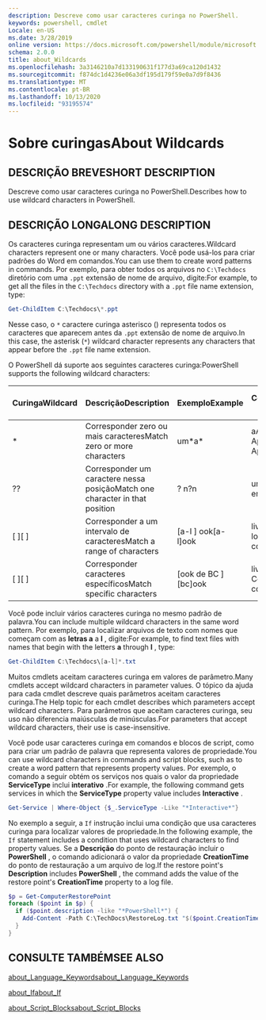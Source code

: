 ```yaml
---
description: Descreve como usar caracteres curinga no PowerShell.
keywords: powershell, cmdlet
Locale: en-US
ms.date: 3/28/2019
online version: https://docs.microsoft.com/powershell/module/microsoft.powershell.core/about/about_wildcards?view=powershell-7&WT.mc_id=ps-gethelp
schema: 2.0.0
title: about_Wildcards
ms.openlocfilehash: 3a3146210a7d133190631f177d3a69ca120d1432
ms.sourcegitcommit: f874dc1d4236e06a3df195d179f59e0a7d9f8436
ms.translationtype: MT
ms.contentlocale: pt-BR
ms.lasthandoff: 10/13/2020
ms.locfileid: "93195574"
---
```

# <a name="about-wildcards"></a><span data-ttu-id="06bdb-104">Sobre curingas</span><span class="sxs-lookup"><span data-stu-id="06bdb-104">About Wildcards</span></span>

## <a name="short-description"></a><span data-ttu-id="06bdb-105">DESCRIÇÃO BREVE</span><span class="sxs-lookup"><span data-stu-id="06bdb-105">SHORT DESCRIPTION</span></span>

<span data-ttu-id="06bdb-106">Descreve como usar caracteres curinga no PowerShell.</span><span class="sxs-lookup"><span data-stu-id="06bdb-106">Describes how to use wildcard characters in PowerShell.</span></span>

## <a name="long-description"></a><span data-ttu-id="06bdb-107">DESCRIÇÃO LONGA</span><span class="sxs-lookup"><span data-stu-id="06bdb-107">LONG DESCRIPTION</span></span>

<span data-ttu-id="06bdb-108">Os caracteres curinga representam um ou vários caracteres.</span><span class="sxs-lookup"><span data-stu-id="06bdb-108">Wildcard characters represent one or many characters.</span></span> <span data-ttu-id="06bdb-109">Você pode usá-los para criar padrões do Word em comandos.</span><span class="sxs-lookup"><span data-stu-id="06bdb-109">You can use them to create word patterns in commands.</span></span> <span data-ttu-id="06bdb-110">Por exemplo, para obter todos os arquivos no `C:\Techdocs` diretório com uma `.ppt` extensão de nome de arquivo, digite:</span><span class="sxs-lookup"><span data-stu-id="06bdb-110">For example, to get all the files in the `C:\Techdocs` directory with a `.ppt` file name extension, type:</span></span>

```powershell
Get-ChildItem C:\Techdocs\*.ppt
```

<span data-ttu-id="06bdb-111">Nesse caso, o `*` caractere curinga asterisco () representa todos os caracteres que aparecem antes da `.ppt` extensão de nome de arquivo.</span><span class="sxs-lookup"><span data-stu-id="06bdb-111">In this case, the asterisk (`*`) wildcard character represents any characters that appear before the `.ppt` file name extension.</span></span>

<span data-ttu-id="06bdb-112">O PowerShell dá suporte aos seguintes caracteres curinga:</span><span class="sxs-lookup"><span data-stu-id="06bdb-112">PowerShell supports the following wildcard characters:</span></span>

|<span data-ttu-id="06bdb-113">Curinga</span><span class="sxs-lookup"><span data-stu-id="06bdb-113">Wildcard</span></span>|<span data-ttu-id="06bdb-114">Descrição</span><span class="sxs-lookup"><span data-stu-id="06bdb-114">Description</span></span>               |<span data-ttu-id="06bdb-115">Exemplo</span><span class="sxs-lookup"><span data-stu-id="06bdb-115">Example</span></span> |<span data-ttu-id="06bdb-116">Corresponder a</span><span class="sxs-lookup"><span data-stu-id="06bdb-116">Match</span></span>        |<span data-ttu-id="06bdb-117">Sem correspondência</span><span class="sxs-lookup"><span data-stu-id="06bdb-117">No Match</span></span>|
|--------|--------------------------|--------|-------------|--------|
|\*      |<span data-ttu-id="06bdb-118">Corresponder zero ou mais caracteres</span><span class="sxs-lookup"><span data-stu-id="06bdb-118">Match zero or more characters</span></span> | <span data-ttu-id="06bdb-119">um\*</span><span class="sxs-lookup"><span data-stu-id="06bdb-119">a\*</span></span>  | <span data-ttu-id="06bdb-120">aA, AG, Apple</span><span class="sxs-lookup"><span data-stu-id="06bdb-120">aA, ag, Apple</span></span> | <span data-ttu-id="06bdb-121">banana</span><span class="sxs-lookup"><span data-stu-id="06bdb-121">banana</span></span> |
|<span data-ttu-id="06bdb-122">?</span><span class="sxs-lookup"><span data-stu-id="06bdb-122">?</span></span>       |<span data-ttu-id="06bdb-123">Corresponder um caractere nessa posição</span><span class="sxs-lookup"><span data-stu-id="06bdb-123">Match one character in that position</span></span> | <span data-ttu-id="06bdb-124">? n</span><span class="sxs-lookup"><span data-stu-id="06bdb-124">?n</span></span> | <span data-ttu-id="06bdb-125">um, em, em</span><span class="sxs-lookup"><span data-stu-id="06bdb-125">an, in, on</span></span> | <span data-ttu-id="06bdb-126">executa</span><span class="sxs-lookup"><span data-stu-id="06bdb-126">ran</span></span> |
|<span data-ttu-id="06bdb-127">\[ \]</span><span class="sxs-lookup"><span data-stu-id="06bdb-127">\[ \]</span></span>   |<span data-ttu-id="06bdb-128">Corresponder a um intervalo de caracteres</span><span class="sxs-lookup"><span data-stu-id="06bdb-128">Match a range of characters</span></span> | <span data-ttu-id="06bdb-129">\[a-l \] ook</span><span class="sxs-lookup"><span data-stu-id="06bdb-129">\[a-l\]ook</span></span> | <span data-ttu-id="06bdb-130">livro, Cook, look</span><span class="sxs-lookup"><span data-stu-id="06bdb-130">book, cook, look</span></span> | <span data-ttu-id="06bdb-131">eram</span><span class="sxs-lookup"><span data-stu-id="06bdb-131">took</span></span> |
|<span data-ttu-id="06bdb-132">\[ \]</span><span class="sxs-lookup"><span data-stu-id="06bdb-132">\[ \]</span></span>   |<span data-ttu-id="06bdb-133">Corresponder caracteres específicos</span><span class="sxs-lookup"><span data-stu-id="06bdb-133">Match specific characters</span></span> | <span data-ttu-id="06bdb-134">\[ook de BC \]</span><span class="sxs-lookup"><span data-stu-id="06bdb-134">\[bc\]ook</span></span> | <span data-ttu-id="06bdb-135">livro, Cook</span><span class="sxs-lookup"><span data-stu-id="06bdb-135">book, cook</span></span> | <span data-ttu-id="06bdb-136">fixação</span><span class="sxs-lookup"><span data-stu-id="06bdb-136">hook</span></span> |

<span data-ttu-id="06bdb-137">Você pode incluir vários caracteres curinga no mesmo padrão de palavra.</span><span class="sxs-lookup"><span data-stu-id="06bdb-137">You can include multiple wildcard characters in the same word pattern.</span></span> <span data-ttu-id="06bdb-138">Por exemplo, para localizar arquivos de texto com nomes que começam com as **letras a** a **l** , digite:</span><span class="sxs-lookup"><span data-stu-id="06bdb-138">For example, to find text files with names that begin with the letters **a** through **l** , type:</span></span>

```powershell
Get-ChildItem C:\Techdocs\[a-l]*.txt
```

<span data-ttu-id="06bdb-139">Muitos cmdlets aceitam caracteres curinga em valores de parâmetro.</span><span class="sxs-lookup"><span data-stu-id="06bdb-139">Many cmdlets accept wildcard characters in parameter values.</span></span> <span data-ttu-id="06bdb-140">O tópico da ajuda para cada cmdlet descreve quais parâmetros aceitam caracteres curinga.</span><span class="sxs-lookup"><span data-stu-id="06bdb-140">The Help topic for each cmdlet describes which parameters accept wildcard characters.</span></span> <span data-ttu-id="06bdb-141">Para parâmetros que aceitam caracteres curinga, seu uso não diferencia maiúsculas de minúsculas.</span><span class="sxs-lookup"><span data-stu-id="06bdb-141">For parameters that accept wildcard characters, their use is case-insensitive.</span></span>

<span data-ttu-id="06bdb-142">Você pode usar caracteres curinga em comandos e blocos de script, como para criar um padrão de palavra que representa valores de propriedade.</span><span class="sxs-lookup"><span data-stu-id="06bdb-142">You can use wildcard characters in commands and script blocks, such as to create a word pattern that represents property values.</span></span> <span data-ttu-id="06bdb-143">Por exemplo, o comando a seguir obtém os serviços nos quais o valor da propriedade **ServiceType** inclui **interativo** .</span><span class="sxs-lookup"><span data-stu-id="06bdb-143">For example, the following command gets services in which the **ServiceType** property value includes **Interactive** .</span></span>

```powershell
Get-Service | Where-Object {$_.ServiceType -Like "*Interactive*"}
```

<span data-ttu-id="06bdb-144">No exemplo a seguir, a `If` instrução inclui uma condição que usa caracteres curinga para localizar valores de propriedade.</span><span class="sxs-lookup"><span data-stu-id="06bdb-144">In the following example, the `If` statement includes a condition that uses wildcard characters to find property values.</span></span> <span data-ttu-id="06bdb-145">Se a **Descrição** do ponto de restauração incluir o **PowerShell** , o comando adicionará o valor da propriedade **CreationTime** do ponto de restauração a um arquivo de log.</span><span class="sxs-lookup"><span data-stu-id="06bdb-145">If the restore point's **Description** includes **PowerShell** , the command adds the value of the restore point's **CreationTime** property to a log file.</span></span>

```powershell
$p = Get-ComputerRestorePoint
foreach ($point in $p) {
  if ($point.description -like "*PowerShell*") {
    Add-Content -Path C:\TechDocs\RestoreLog.txt "$($point.CreationTime)"
  }
}
```

## <a name="see-also"></a><span data-ttu-id="06bdb-146">CONSULTE TAMBÉM</span><span class="sxs-lookup"><span data-stu-id="06bdb-146">SEE ALSO</span></span>

[<span data-ttu-id="06bdb-147">about_Language_Keywords</span><span class="sxs-lookup"><span data-stu-id="06bdb-147">about_Language_Keywords</span></span>](about_Language_Keywords.md)

[<span data-ttu-id="06bdb-148">about_If</span><span class="sxs-lookup"><span data-stu-id="06bdb-148">about_If</span></span>](about_If.md)

[<span data-ttu-id="06bdb-149">about_Script_Blocks</span><span class="sxs-lookup"><span data-stu-id="06bdb-149">about_Script_Blocks</span></span>](about_Script_Blocks.md)
